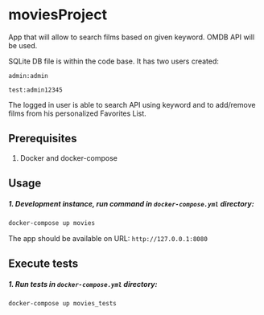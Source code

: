 # moviesProject

App that will allow to search films based on given keyword.
OMDB API will be used.

SQLite DB file is within the code base.
It has two users created:

```admin:admin```


```test:admin12345```

The logged in user is able to search API using keyword and to add/remove films from his personalized 
Favorites List. 
## Prerequisites
1. Docker and docker-compose

## Usage
##### 1. Development instance, run command in ```docker-compose.yml``` directory:
```bash
docker-compose up movies
```
The app should be available on URL:
 ```http://127.0.0.1:8080```
## Execute tests
##### 1. Run tests in ```docker-compose.yml``` directory:
```bash
docker-compose up movies_tests
```
